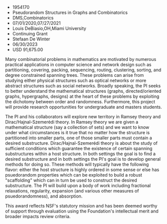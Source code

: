 
* 1954170
* Pseudorandom Structures in Graphs and Combinatorics
* DMS,Combinatorics
* 07/01/2020,07/27/2021
* Louis DeBiasio,OH,Miami University
* Continuing Grant
* Stefaan De Winter
* 06/30/2023
* USD 91,675.00

Many combinatorial problems in mathematics are motivated by numerous practical
applications in computer science and network design such as partitioning,
covering, packing, sequencing, routing, clustering, sorting, and degree
constrained spanning trees. These problems can arise from studying either
physical structures such as optical networks or more abstract structures such as
social networks. Broadly speaking, the PI seeks to better understand the
mathematical structures (graphs, directed/oriented graphs, hypergraphs, designs)
at the heart of these problems by exploiting the dichotomy between order and
randomness. Furthermore, this project will provide research opportunities for
undergraduate and masters students.

The PI and his collaborators will explore new territory in Ramsey theory and
Dirac/Hajnal-Szemerédi theory. In Ramsey theory we are given a mathematical
structure (say a collection of sets) and we want to know under what
circumstances is it true that no matter how the structure is partitioned into
smaller parts, one of those smaller parts must contain a desired substructure.
Dirac/Hajnal-Szemerédi theory is about the study of sufficient conditions which
guarantee the existence of certain spanning substructures within a host
structure. In both settings the goal is to find a desired substructure and in
both settings the PI's goal is to develop general methods for doing so. These
methods will typically have the following flavor: either the host structure is
highly ordered in some sense or else has psuedorandom properties which can be
exploited to build a robust "scaffolding" which can in turn be used to construct
the desired substructure. The PI will build upon a body of work including
fractional relaxations, regularity, expansion (and various other measures of
psuedorandomness), and absorption.

This award reflects NSF's statutory mission and has been deemed worthy of
support through evaluation using the Foundation's intellectual merit and broader
impacts review criteria.
